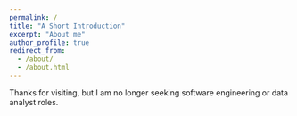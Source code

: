 ```yaml
---
permalink: /
title: "A Short Introduction"
excerpt: "About me"
author_profile: true
redirect_from:
  - /about/
  - /about.html
---
```


Thanks for visiting, but I am no longer seeking software engineering or data analyst roles. 
